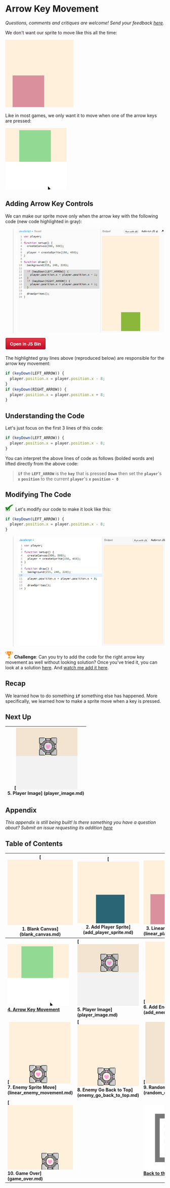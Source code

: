 # Arrow Key Movement

_Questions, comments and critiques are welcome! Send your feedback
[here](https://docs.google.com/forms/d/1IxbiDtyP-UOx3hRGu3o2I-iVll95xQ6I_pW8JS3TZ2k/viewform)._

We don't want our sprite to move like this all the time:

![](img/sq_3_linear_player_movement.gif)

Like in most games, we only want it to move when one of the arrow keys are
pressed:

![](img/sq_4_arrow_key_movement.gif)

## Adding Arrow Key Controls

We can make our sprite move only when the arrow key with the
following code (new code highlighted in gray):

> ![](img/t4_js_bin.gif)

[![](img/open_in_js_bin.png)](http://jsbin.com/qiyuno/42/edit?js,output)

The highlighted gray lines above (reproduced below) are responsible for the
arrow key movement:

```js
if (keyDown(LEFT_ARROW)) {
  player.position.x = player.position.x - 8;
}
if (keyDown(RIGHT_ARROW)) {
  player.position.x = player.position.x + 8;
}
```

## Understanding the Code

Let's just focus on the first 3 lines of this code:

```js
if (keyDown(LEFT_ARROW)) {
  player.position.x = player.position.x - 8;
}
```

You can interpret the above lines of code as follows (bolded words are) lifted
directly from the above code:

> **`if`** the **`LEFT_ARROW`** is the **`key`** that is pressed **`Down`**
  then set the **`player`**'s **`x`** **`position`** to the current
  **`player`**'s **`x`** **`position`** **`- 8`**

## Modifying The Code

![](img/checkmark.png) Let's modify our code to make it look like this:

```js
if (keyDown(LEFT_ARROW)) {
  player.position.x = player.position.x - 8;
}
```

> ![](img/t4_add_left_arrow.gif)

![](img/challenge.png) **Challenge**: Can you try to add the code for the right
arrow key movement as well without looking solution? Once you've tried it, you
can look at a solution
[here](https://gist.githubusercontent.com/jonleung/1810b2b784d8afd87f59/raw/1ead2b34441b03f0ae568be33ad334381a19fd85/anwer.js).
And [watch me add it here](img/t4_add_right_arrow_key.gif).

## Recap

We learned how to do something **`if`** something else has happened. More
specifically, we learned how to make a sprite move when a key is pressed.

## Next Up

| **[![](img/sq_5_player_image.gif)         <br> 5. Player Image]         (player_image.md)** |
| --------------------------------------------------------------------------------------------------- |

## Appendix

*This appendix is still being built! Is there something you have a question
about? Submit an issue requesting its addition
[here](https://github.com/hackedu/hackedu/issues)*

## Table of Contents

| **[![](img/sq_1_blank_canvas.png)          <br> 1.  Blank Canvas]      (blank_canvas.md)**          | **[![](img/sq_2_add_player_sprite.png)    <br> 2. Add Player Sprite]    (add_player_sprite.md)**    | **[![](img/sq_3_linear_player_movement.gif)  <br> 3. Linear Player Movement] (linear_player_movement.md)** |
| --------------------------------------------------------------------------------------------------- | --------------------------------------------------------------------------------------------------- | ---------------------------------------------------------------------------------------------------------- |
| **[![](img/sq_4_arrow_key_movement.gif)    <br> 4.  Arrow Key Movement](arrow_key_movement.md)**    | **[![](img/sq_5_player_image.gif)         <br> 5. Player Image]         (player_image.md)**         | **[![](img/sq_6_add_enemy_sprite.gif)        <br> 6. Add Enemy Sprite]       (add_enemy_sprite.md)**       |
| **[![](img/sq_7_linear_enemy_movement.gif) <br> 7.  Enemy Sprite Move] (linear_enemy_movement.md)** | **[![](img/sq_8_enemy_go_back_to_top.gif) <br> 8. Enemy Go Back to Top] (enemy_go_back_to_top.md)** | **[![](img/sq_9_random_enemy_position.gif)   <br> 9. Random Enemy Position]  (random_enemy_position.md)**  |
| **[![](img/sq_10_game_over.gif)            <br> 10. Game Over]         (game_over.md)**             |                                                                                                     | **[![](img/readme.png) <br> Back to the README.md](README.md)**                                            |
